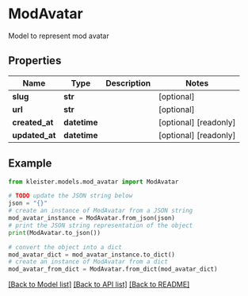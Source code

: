 # ModAvatar

Model to represent mod avatar

## Properties

Name | Type | Description | Notes
------------ | ------------- | ------------- | -------------
**slug** | **str** |  | [optional] 
**url** | **str** |  | [optional] 
**created_at** | **datetime** |  | [optional] [readonly] 
**updated_at** | **datetime** |  | [optional] [readonly] 

## Example

```python
from kleister.models.mod_avatar import ModAvatar

# TODO update the JSON string below
json = "{}"
# create an instance of ModAvatar from a JSON string
mod_avatar_instance = ModAvatar.from_json(json)
# print the JSON string representation of the object
print(ModAvatar.to_json())

# convert the object into a dict
mod_avatar_dict = mod_avatar_instance.to_dict()
# create an instance of ModAvatar from a dict
mod_avatar_from_dict = ModAvatar.from_dict(mod_avatar_dict)
```
[[Back to Model list]](../README.md#documentation-for-models) [[Back to API list]](../README.md#documentation-for-api-endpoints) [[Back to README]](../README.md)


